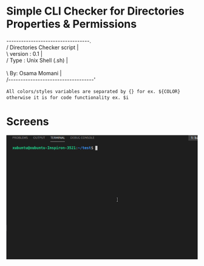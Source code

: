 
# Simple CLI Checker for Directories Properties &amp; Permissions

 \----------------------------------. <br />
 /   Directories Checker script      |<br />
 \   version :   0.1                 |<br />
 /   Type :   Unix Shell (.sh)       |<br />    
 \   By: Osama Momani                |<br />
 /-----------------------------------'<br />

    All colors/styles variables are separated by {} for ex. ${COLOR}	
    otherwise it is for code functionality ex. $i
    
# Screens

![](ScreenShoot.gif)
